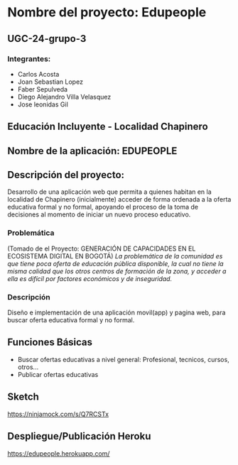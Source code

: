 # Nombre del proyecto: Edupeople
## UGC-24-grupo-3
### Integrantes:
- Carlos Acosta
- Joan Sebastian Lopez
- Faber Sepulveda
- Diego Alejandro Villa Velasquez
- Jose leonidas Gil



## Educación Incluyente - Localidad Chapinero


## Nombre de la aplicación: EDUPEOPLE


## Descripción del proyecto:
Desarrollo de una aplicación web que permita a quienes habitan en la localidad de Chapinero (inicialmente) acceder de forma ordenada a la oferta educativa formal y no formal, apoyando el proceso de la toma de decisiones al momento de iniciar un nuevo proceso educativo.

### Problemática
(Tomado de el Proyecto: GENERACIÓN DE CAPACIDADES EN EL ECOSISTEMA DIGITAL EN BOGOTÁ)
*La problemática de la comunidad es que tiene poca oferta de educación pública disponible, la cual no tiene la misma calidad que los otros centros de formación de la zona, y acceder a ella es difícil por factores económicos y de inseguridad.*

### Descripción
Diseño e implementación de una aplicación movil(app) y pagina web, para buscar oferta educativa formal y no formal. 

## Funciones Básicas
- Buscar ofertas educativas a nivel general: Profesional, tecnicos, cursos, otros...
- Publicar ofertas educativas


## Sketch
https://ninjamock.com/s/Q7RCSTx

## Despliegue/Publicación Heroku
https://edupeople.herokuapp.com/
